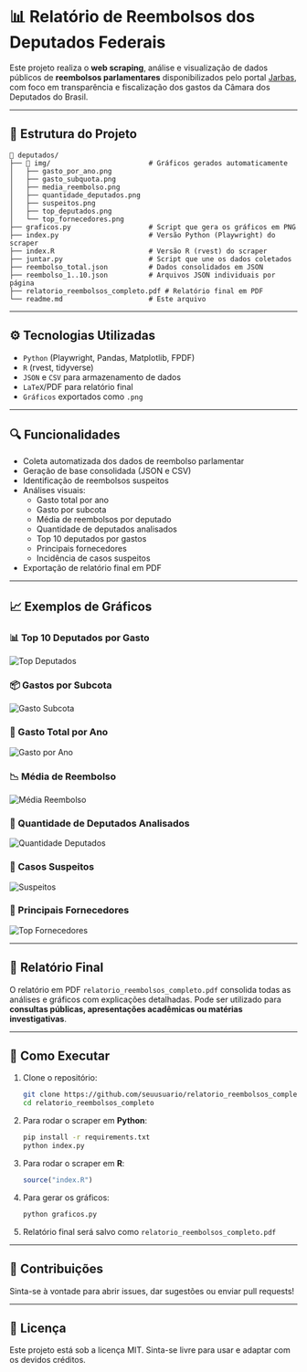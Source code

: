 
# 📊 Relatório de Reembolsos dos Deputados Federais

Este projeto realiza o **web scraping**, análise e visualização de dados públicos de **reembolsos parlamentares** disponibilizados pelo portal [Jarbas](https://jarbas.serenata.ai/dashboard/chamber_of_deputies/reimbursement/), com foco em transparência e fiscalização dos gastos da Câmara dos Deputados do Brasil.

---

## 🧰 Estrutura do Projeto

```
📁 deputados/
├── 📂 img/                        # Gráficos gerados automaticamente
│   ├── gasto_por_ano.png
│   ├── gasto_subquota.png
│   ├── media_reembolso.png
│   ├── quantidade_deputados.png
│   ├── suspeitos.png
│   ├── top_deputados.png
│   └── top_fornecedores.png
├── graficos.py                   # Script que gera os gráficos em PNG
├── index.py                      # Versão Python (Playwright) do scraper
├── index.R                       # Versão R (rvest) do scraper
├── juntar.py                     # Script que une os dados coletados
├── reembolso_total.json          # Dados consolidados em JSON
├── reembolso_1..10.json          # Arquivos JSON individuais por página
├── relatorio_reembolsos_completo.pdf # Relatório final em PDF
└── readme.md                     # Este arquivo
```

---

## ⚙️ Tecnologias Utilizadas

- `Python` (Playwright, Pandas, Matplotlib, FPDF)
- `R` (rvest, tidyverse)
- `JSON` e `CSV` para armazenamento de dados
- `LaTeX`/PDF para relatório final
- `Gráficos` exportados como `.png`

---

## 🔍 Funcionalidades

- Coleta automatizada dos dados de reembolso parlamentar
- Geração de base consolidada (JSON e CSV)
- Identificação de reembolsos suspeitos
- Análises visuais:
  - Gasto total por ano
  - Gasto por subcota
  - Média de reembolsos por deputado
  - Quantidade de deputados analisados
  - Top 10 deputados por gastos
  - Principais fornecedores
  - Incidência de casos suspeitos
- Exportação de relatório final em PDF

---

## 📈 Exemplos de Gráficos

### 📊 Top 10 Deputados por Gasto
![Top Deputados](img/top_deputados.png)

### 📦 Gastos por Subcota
![Gasto Subcota](img/gasto_subquota.png)

### 📅 Gasto Total por Ano
![Gasto por Ano](img/gasto_por_ano.png)

### 📉 Média de Reembolso
![Média Reembolso](img/media_reembolso.png)

### 👥 Quantidade de Deputados Analisados
![Quantidade Deputados](img/quantidade_deputados.png)

### 🚩 Casos Suspeitos
![Suspeitos](img/suspeitos.png)

### 🏢 Principais Fornecedores
![Top Fornecedores](img/top_fornecedores.png)

---

## 📝 Relatório Final

O relatório em PDF `relatorio_reembolsos_completo.pdf` consolida todas as análises e gráficos com explicações detalhadas. Pode ser utilizado para **consultas públicas, apresentações acadêmicas ou matérias investigativas**.

---

## 🚀 Como Executar

1. Clone o repositório:
   ```bash
   git clone https://github.com/seuusuario/relatorio_reembolsos_completo.git
   cd relatorio_reembolsos_completo
   ```

2. Para rodar o scraper em **Python**:
   ```bash
   pip install -r requirements.txt
   python index.py
   ```

3. Para rodar o scraper em **R**:
   ```r
   source("index.R")
   ```

4. Para gerar os gráficos:
   ```bash
   python graficos.py
   ```

5. Relatório final será salvo como `relatorio_reembolsos_completo.pdf`

---

## 🤝 Contribuições

Sinta-se à vontade para abrir issues, dar sugestões ou enviar pull requests!

---

## 📄 Licença

Este projeto está sob a licença MIT. Sinta-se livre para usar e adaptar com os devidos créditos.
